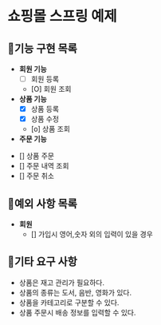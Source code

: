 # 쇼핑몰 스프링 예제

## 📜기능 구현 목록

- **회원 기능**
  - [ ] 회원 등록
  - [O] 회원 조회
- **상품 기능**
  - [x] 상품 등록
  - [x] 상품 수정
  - [o] 상품 조회
- **주문 기능**

* [] 상품 주문
* [] 주문 내역 조회
* [] 주문 취소

## 🎯예외 사항 목록

- **회원**
  - [] 가입시 영어,숫자 외의 입력이 있을 경우

## 🚬기타 요구 사항

- 상품은 재고 관리가 필요하다.
- 상품의 종류는 도서, 음반, 영화가 있다.
- 상품을 카테고리로 구분할 수 있다.
- 상품 주문시 배송 정보를 입력할 수 있다.
